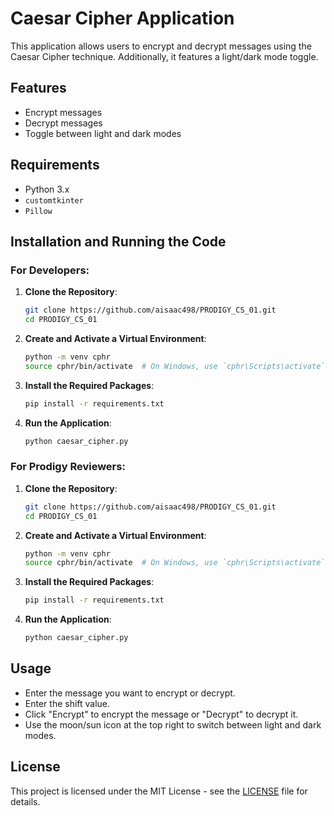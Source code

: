 # Caesar Cipher Application

This application allows users to encrypt and decrypt messages using the Caesar Cipher technique. Additionally, it features a light/dark mode toggle.

## Features
- Encrypt messages
- Decrypt messages
- Toggle between light and dark modes

## Requirements
- Python 3.x
- `customtkinter`
- `Pillow`

## Installation and Running the Code

### For Developers:

1. **Clone the Repository**:
    ```sh
    git clone https://github.com/aisaac498/PRODIGY_CS_01.git
    cd PRODIGY_CS_01
    ```

2. **Create and Activate a Virtual Environment**:
    ```sh
    python -m venv cphr
    source cphr/bin/activate  # On Windows, use `cphr\Scripts\activate`
    ```

3. **Install the Required Packages**:
    ```sh
    pip install -r requirements.txt
    ```

4. **Run the Application**:
    ```sh
    python caesar_cipher.py
    ```

### For Prodigy Reviewers:

1. **Clone the Repository**:
    ```sh
    git clone https://github.com/aisaac498/PRODIGY_CS_01.git
    cd PRODIGY_CS_01
    ```

2. **Create and Activate a Virtual Environment**:
    ```sh
    python -m venv cphr
    source cphr/bin/activate  # On Windows, use `cphr\Scripts\activate`
    ```

3. **Install the Required Packages**:
    ```sh
    pip install -r requirements.txt
    ```

4. **Run the Application**:
    ```sh
    python caesar_cipher.py
    ```

## Usage
- Enter the message you want to encrypt or decrypt.
- Enter the shift value.
- Click "Encrypt" to encrypt the message or "Decrypt" to decrypt it.
- Use the moon/sun icon at the top right to switch between light and dark modes.

## License
This project is licensed under the MIT License - see the [LICENSE](LICENSE) file for details.

